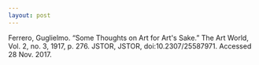 ```yaml
---
layout: post
---
```


<p class="citation">
Ferrero, Guglielmo. “Some Thoughts on Art for Art&#39;s Sake.” The Art World, Vol. 2, no. 3, 1917,
p. 276. JSTOR, JSTOR, doi:10.2307/25587971. Accessed 28 Nov. 2017.
</p>
